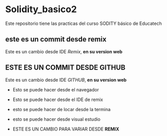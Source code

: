 # Solidity_basico2
Este repositorio tiene las practicas del curso SODITY básico de Educatech
## este es un commit desde remix
Este es un cambio desde IDE *Remix*, **en su version web**

## ESTE ES UN COMMIT DESDE GITHUB
Este es un cambio desde IDE *GITHUB*, **en su version web**

* Esto se puede hacer desde el navegador
* Esto se puede hacer desde el IDE de remix
* esto se puede hacer de locar desde la termina  

* esto se puede hacer desde visual estudio
* ESTE ES UN CAMBIO PARA VARIAR DESDE **REMIX**
